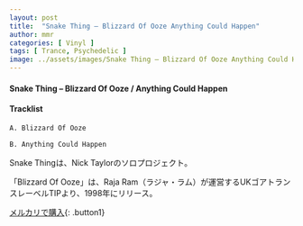 ```yaml
---
layout: post
title:  "Snake Thing – Blizzard Of Ooze Anything Could Happen"
author: mmr
categories: [ Vinyl ]
tags: [ Trance, Psychedelic ]
image: ../assets/images/Snake Thing – Blizzard Of Ooze Anything Could Happen.jpg
---
```


#### Snake Thing – Blizzard Of Ooze / Anything Could Happen

#### Tracklist
```md
A. Blizzard Of Ooze

B. Anything Could Happen
```

Snake Thingは、Nick Taylorのソロプロジェクト。

「Blizzard Of Ooze」は、Raja Ram（ラジャ・ラム）が運営するUKゴアトランスレーベルTIPより、1998年にリリース。

[メルカリで購入](https://jp.mercari.com/item/m54118975071){: .button1}

